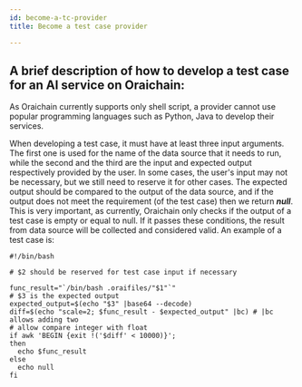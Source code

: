 ```yaml
---
id: become-a-tc-provider
title: Become a test case provider

---
```


## A brief description of how to develop a test case for an AI service on Oraichain:

As Oraichain currently supports only shell script, a provider cannot use popular programming languages such as Python, Java to develop their services.

When developing a test case, it must have at least three input arguments. The first one is used for the name of the data source that it needs to run, while the second and the third are the input and expected output respectively provided by the user. In some cases, the user's input may not be necessary, but we still need to reserve it for other cases. The expected output should be compared to the output of the data source, and if the output does not meet the requirement (of the test case) then we return ***null***. This is very important, as currently, Oraichain only checks if the output of a test case is empty or equal to null. If it passes these conditions, the result from data source will be collected and considered valid. An example of a test case is:

```
#!/bin/bash

# $2 should be reserved for test case input if necessary

func_result="`/bin/bash .oraifiles/"$1"`"
# $3 is the expected output
expected_output=$(echo "$3" |base64 --decode)
diff=$(echo "scale=2; $func_result - $expected_output" |bc) # |bc allows adding two 
# allow compare integer with float
if awk 'BEGIN {exit !('$diff' < 10000)}';
then 
  echo $func_result
else
  echo null
fi
```